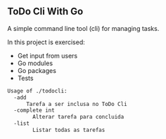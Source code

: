 ## ToDo Cli With Go

A simple command line tool (cli) for managing tasks.

In this project is exercised:

- Get input from users
- Go modules
- Go packages
- Tests

```zsh
Usage of ./todocli:
  -add 
      Tarefa a ser inclusa no ToDo Cli
  -complete int
    	Alterar tarefa para concluida
  -list
    	Listar todas as tarefas
```
